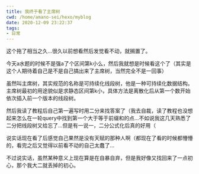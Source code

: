 ```yaml
---
title: 我终于看了主席树
cwd: /home/amano-sei/hexo/myblog
date: 2020-12-09 23:22:37
tags:
- 日常
---
```


这个拖了相当之久...很久以前想看然后发觉看不动，就搁置了。

今天a水题的时候不是强a了个区间第k小么，然后我就想是时候看这个了（其实是这个人期待着自己是不是自己搞出来了主席树，当然完全不是一回事）

虽然叫主席树，其实规范的名称是可持续化线段树，他是一种可持续化数据结构。主席树最初的用途貌似是求静态区间第k小，具体方法是离散化后从第一个数开始依次插入前一个版本的线段树。

然后我读了教程后自己第一遍写时用二分来找答案了（我去自裁，读了教程也没想起来怎么在一轮query中找到第一个大于等于前缀和的点...不如说我这几天熟悉了二分把线段树又给忘了...但是有一说一，二分公式化后真的好用（

说实话现在看了后感觉自己果然是没有天赋的那种人啊（都现在了看的时候都懵懵的，看完之后又觉得以前看不动的自己太蠢了...

不过说实话，虽然某种意义上现在算是在自暴自弃，但是我好像又找回来了一点初心，那个我大二就丢掉的初心。

